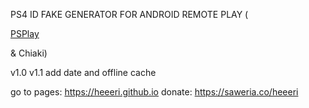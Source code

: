 PS4 ID FAKE GENERATOR FOR ANDROID REMOTE PLAY (<p><font color="white"> <a href="https://play.google.com/store/apps/details?id=psplay.grill.com&hl=en&gl=US">PSPlay</a></p></font></p> & Chiaki)

v1.0 
v1.1 add date and offline cache

go to pages: https://heeeri.github.io
donate: https://saweria.co/heeeri
